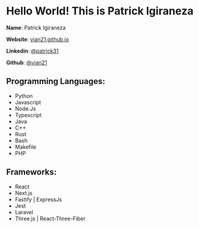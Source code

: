 # Hello World! This is Patrick Igiraneza

**Name**: Patrick Igiraneza

**Website**: [vian21.github.io](https://vian21.github.io)

**Linkedin**: [@patrick31](https://linkedin.com/in/patrick31/)

**Github**: [@vian21](https://github.com/vian21)

## Programming Languages:

- Python
- Javascript
- Node.Js
- Typescript
- Java
- C++
- Rust
- Bash
- Makefile
- PHP

## Frameworks:

- React
- Next.js
- Fastify | ExpressJs
- Jest
- Laravel
- Three.js | React-Three-Fiber
